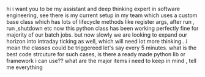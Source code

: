 hi i want you to be my assistant and deep thinking expert in software engineering, see there is my current setup in my team which uses a custom base class which has lots of lifecycle methods like register args, after run , run ,shutdown etc now this python class has been working perfectly fine for majority of our batch jobs. but now slowly we are looking to expand our horizon into intraday ticking as well, which will need lot more thinking...i mean the classes could be triggereed let's say every 5 minutes. what is the best code strcuture for such cases, is there a ready made python lib  or framework i can use?? what are the major items i need to keep in mind , tell me everything
